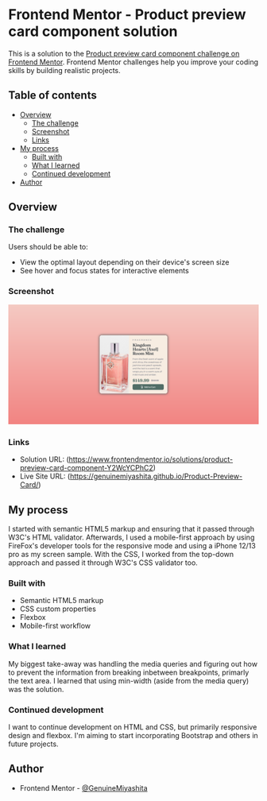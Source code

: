 # Frontend Mentor - Product preview card component solution

This is a solution to the [Product preview card component challenge on Frontend Mentor](https://www.frontendmentor.io/challenges/product-preview-card-component-GO7UmttRfa). Frontend Mentor challenges help you improve your coding skills by building realistic projects.

## Table of contents

- [Overview](#overview)
  - [The challenge](#the-challenge)
  - [Screenshot](#screenshot)
  - [Links](#links)
- [My process](#my-process)
  - [Built with](#built-with)
  - [What I learned](#what-i-learned)
  - [Continued development](#continued-development)
- [Author](#author)

## Overview

### The challenge

Users should be able to:

- View the optimal layout depending on their device's screen size
- See hover and focus states for interactive elements

### Screenshot

![Snapshot](./images/updated-project-image.png)

### Links

- Solution URL: (https://www.frontendmentor.io/solutions/product-preview-card-component-Y2WcYCPhC2)
- Live Site URL: (https://genuinemiyashita.github.io/Product-Preview-Card/)

## My process

I started with semantic HTML5 markup and ensuring that it passed through W3C's HTML validator. Afterwards, I used a mobile-first approach by using FireFox's developer tools for the responsive mode and using a iPhone 12/13 pro as my screen sample. With the CSS, I worked from the top-down approach and passed it through W3C's CSS validator too.

### Built with

- Semantic HTML5 markup
- CSS custom properties
- Flexbox
- Mobile-first workflow

### What I learned

My biggest take-away was handling the media queries and figuring out how to prevent the information from breaking inbetween breakpoints, primarly the text area. I learned that using min-width (aside from the media query) was the solution.

### Continued development

I want to continue development on HTML and CSS, but primarily responsive design and flexbox. I'm aiming to start incorporating Bootstrap and others in future projects.

## Author

- Frontend Mentor - [@GenuineMiyashita](https://www.frontendmentor.io/profile/GenuineMiyashita)
